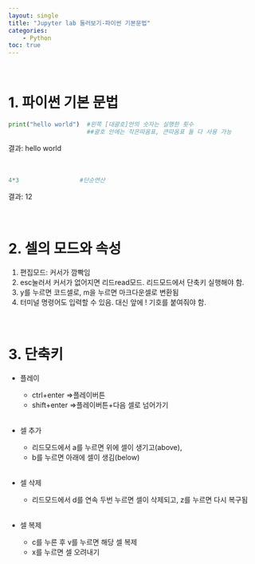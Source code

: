 ```yaml
---
layout: single
title: "Jupyter lab 둘러보기-파이썬 기본문법"
categories: 
    - Python
toc: true
---
```

<br>

# 1. 파이썬 기본 문법

```python
print("hello world")  #왼쪽 [대괄호]안의 숫자는 실행한 횟수
                      ##괄호 안에는 작은따옴표, 큰따옴표 둘 다 사용 가능
```
결과:
    hello world<br><br><br>

```python
4*3                 #단순연산
```

결과:
    12<br><br><br>

# 2. 셀의 모드와 속성
1. 편집모드: 커서가 깜빡임
2. esc눌러서 커서가 없어지면 리드read모드. 리드모드에서 단축키 실행해야 함.
3. y를 누르면 코드셀로, m을 누르면 마크다운셀로 변환됨
4. 터미널 명령어도 입력할 수 있음. 대신 앞에 ! 기호를 붙여줘야 함.<br><br><br>


# 3. 단축키
- 플레이
    - ctrl+enter =>플레이버튼
    - shift+enter =>플레이버튼+다음 셀로 넘어가기<br><br>

- 셀 추가
    - 리드모드에서 a를 누르면 위에 셀이 생기고(above), 
    - b를 누르면 아래에 셀이 생김(below)<br><br>

- 셀 삭제
    - 리드모드에서 d를 연속 두번 누르면 셀이 삭제되고, z를 누르면 다시 복구됨<br><br>

- 셀 복제
    - c를 누른 후 v를 누르면 해당 셀 복제
    - x를 누르면 셀 오려내기<br><br>

